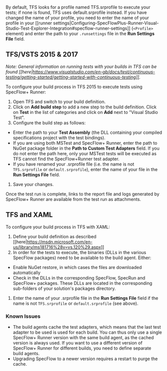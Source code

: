 By default, TFS looks for a profile named TFS.srprofile to execute your tests; if none is found, TFS uses default.srprofile instead. If you have changed the name of your profile, you need to enter the name of your profile in your [[runner settings|Configuring-SpecFlowPlus-Runner-Visual-Studio-Test-Explorer-Integration#specflow-runner-settings]] (`<Profile>` element) and enter the path to your `.runsettings` file in the **Run Settings File** field.

## TFS/VSTS 2015 & 2017

*Note: General information on running tests with your builds in TFS can be found [[here|https://www.visualstudio.com/en-gb/docs/test/continuous-testing/getting-started/getting-started-with-continuous-testing]].*

To configure your build process in TFS 2015 to execute tests using SpecFlow+ Runner:

1. Open TFS and switch to your build definition.
1. Click on **Add build step** to add a new step to the build definition. Click on **Test** in the list of categories and click on **Add** next to "Visual Studio Test".
1. Configure the build step as follows:  
  * Enter the path to your **Test Assembly** (the DLL containing your compiled specifications project with the test bindings).
  * If you are using both MSTest and SpecFlow+ Runner, enter the path to NuGet package folder in the **Path to Custom Test Adapters** field. If you do not enter the path here, only your MSTest tests will be executed as TFS cannot find the SpecFlow+Runner test adapter.
  * If you have renamed your .srprofile file (i.e. the name is not `TFS.srprofile` or `default.srprofile`), enter the name of your file in the **Run Settings File** field.
1. Save your changes.

Once the test run is complete, links to the report file and logs generated by SpecFlow+ Runner are available from the test run as attachments.

## TFS and XAML
To configure your build process in TFS with XAML:

1. Define your build definition as described [[here|https://msdn.microsoft.com/en-us/library/ms181716%28v=vs.120%29.aspx]]
1. In order for the tests to execute, the binaries (DLLs in the various SpecFlow packages) need to be available to the build agent. Either:
  * Enable NuGet restore, in which cases the files are downloaded automatically
  * Check in the DLLs in the corresponding SpecFlow, SpecRun and SpecFlow+ packages. These DLLs are located in the corresponding sub-folders of your solution's packages directory.
1. Enter the name of your .srprofile file in the **Run Settings File** field if the name is not `TFS.srprofile` or `default.srprofile` (see above).

### Known Issues

* The build agents cache the test adapters, which means that the last test adapter to be used is used for each build. You can thus only use a single SpecFlow+ Runner version with the same build agent, as the cached version is always used. If you want to use a different version of SpecFlow+ Runner for different builds, you need to define separate build agents.
* Upgrading SpecFlow to a newer version requires a restart to purge the cache.

